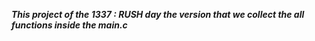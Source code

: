 ***This project of the 1337 : RUSH day the version that we collect the all functions inside the main.c***